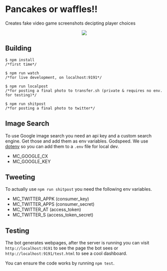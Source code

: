 # Pancakes or waffles!!
Creates fake video game screenshots decipting player choices

<div align="center"><img src="https://pbs.twimg.com/media/C6awIPJXQAAgOcF.jpg:orig" /></div>


## Building

    $ npm install
    /*first time*/

    $ npm run watch
    /*for live development, on localhost:9191*/

    $ npm run localpost
    /*for posting a final photo to transfer.sh (private & requires no env. for testing)*/

    $ npm run shitpost
    /*for posting a final photo to twitter*/


## Image Search
To use Google image search you need an api key and a custom search engine. Get those and add them as env variables. Godspeed. We use [dotenv](https://www.npmjs.com/package/dotenv) so you can add them to a `.env` file for local dev.

- MC_GOOGLE_CX
-	MC_GOOGLE_KEY


## Tweeting
To actually use `npm run shitpost` you need the following env variables.
- MC_TWITTER_APPK (consumer_key)
- MC_TWITTER_APPS (consumer_secret)
- MC_TWITTER_AT (access_token)
- MC_TWITTER_S (access_token_secret)


## Testing
The bot generates webpages, after the server is running you can visit `http://localhost:9191` to see the page the bot sees or `http://localhost:9191/test.html` to see a cool dashboard.

You can ensure the code works by running `npm test`.
